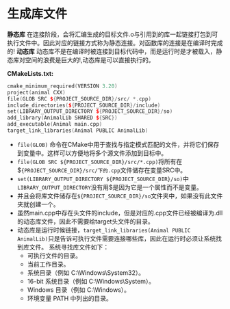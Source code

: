 # 生成库文件
**静态库**
在连接阶段，会将汇编生成的目标文件.o与引用到的库一起链接打包到可执行文件中。因此对应的链接方式称为静态连接。对函数库的连接是在编译时完成的!
**动态库**
动态库不是在编译时被连接到目标代码中，而是运行时是才被载入，静态库对空间的浪费是巨大的!,动态库是可以直接执行的。

**CMakeLists.txt:**
```cpp
cmake_minimum_required(VERSION 3.20)
project(animal CXX)
file(GLOB SRC ${PROJECT_SOURCE_DIR}/src/ *.cpp)
include_directories(${PROJECT_SOURCE_DIR}/include)
set(LIBRARY_OUTPUT_DIRECTORY ${PROJECT_SOURCE_DIR}/so)
add_library(AnimalLib SHARED ${SRC})
add_executable(Animal main.cpp)
target_link_libraries(Animal PUBLIC AnimalLib)
```
* `file(GLOB)` 命令在CMake中用于查找与指定模式匹配的文件，并将它们保存到变量中。这样可以方便地将多个源文件添加到目标中。
* `file(GLOB SRC ${PROJECT_SOURCE_DIR}/src/*.cpp)`将所有在$`{PROJECT_SOURCE_DIR}/src/下的.cpp`文件储存在变量SRC中。
* `set(LIBRARY_OUTPUT_DIRECTORY ${PROJECT_SOURCE_DIR}/so)`中`LIBRARY_OUTPUT_DIRECTORY`没有用$是因为它是一个属性而不是变量。
* 并且会将库文件储存在`${PROJECT_SOURCE_DIR}/so`文件夹中，如果没有此文件夹就创建一个。
* 虽然main.cpp中存在头文件的include，但是对应的.cpp文件已经被编译为.dll的动态库文件，因此不需要给target头文件的目录。
* 动态库是运行时候链接，`target_link_libraries(Animal PUBLIC AnimalLib)`只是告诉可执行文件需要连接哪些库，因此在运行时必须让系统找到库文件。
  系统寻找库文件如下：
    * 可执行文件的目录。
    * 当前工作目录。
    * 系统目录（例如 C:\Windows\System32）。
    * 16-bit 系统目录（例如 C:\Windows\System）。
    * Windows 目录（例如 C:\Windows）。
    * 环境变量 PATH 中列出的目录。
